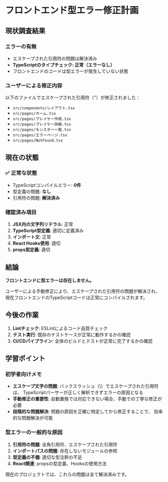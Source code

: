# フロントエンド型エラー修正計画

## 現状調査結果

### エラーの有無
- エスケープされた引用符の問題は解決済み
- **TypeScriptのタイプチェック: 正常（エラーなし）**
- フロントエンドのコードは型エラーが発生していない状態

### ユーザーによる修正内容
以下のファイルでエスケープされた引用符（\"）が修正されました：
- `src/components/レイアウト.tsx`
- `src/pages/ホーム.tsx`
- `src/pages/プレイヤー作成.tsx`
- `src/pages/プレイヤー詳細.tsx`
- `src/pages/モンスター一覧.tsx`
- `src/pages/エラーページ.tsx`
- `src/pages/NotFound.tsx`

## 現在の状態

### ✅ 正常な状態
- TypeScriptコンパイルエラー: **0件**
- 型定義の問題: **なし**
- 引用符の問題: **解決済み**

### 確認済み項目
1. **JSX内の文字列リテラル**: 正常
2. **TypeScript型定義**: 適切に定義済み
3. **インポート文**: 正常
4. **React Hooks使用**: 適切
5. **props型定義**: 適切

## 結論

**フロントエンドに型エラーは存在しません。**

ユーザーによる手動修正により、エスケープされた引用符の問題が解決され、
現在フロントエンドのTypeScriptコードは正常にコンパイルされます。

## 今後の作業

1. **Lintチェック**: ESLintによるコード品質チェック
2. **テスト実行**: 既存のテストケースが正常に動作するかの確認
3. **CI/CDパイプライン**: 全体のビルドとテストが正常に完了するかの確認

## 学習ポイント

### 初学者向けメモ
- **エスケープ文字の問題**: バックスラッシュ（\）でエスケープされた引用符は、
  TypeScriptパーサーが正しく解析できずエラーの原因となる
- **手動修正の重要性**: 自動置換では対応できない場合、手動での丁寧な修正が必要
- **段階的な問題解決**: 問題の原因を正確に特定してから修正することで、
  効率的な問題解決が可能

### 型エラーの一般的な原因
1. **引用符の問題**: 全角引用符、エスケープされた引用符
2. **インポートパスの問題**: 存在しないモジュールの参照
3. **型定義の不備**: 適切な型注釈の不足
4. **React関連**: propsの型定義、Hooksの使用方法

現在のプロジェクトでは、これらの問題は全て解決済みです。
